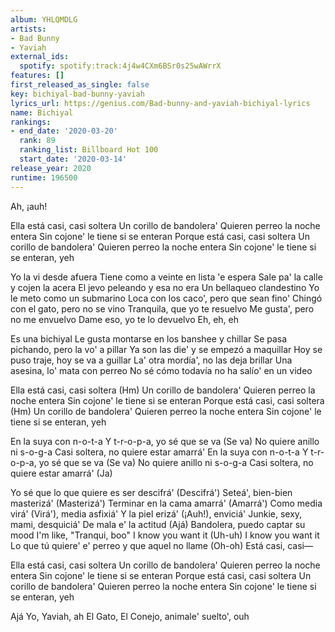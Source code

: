 ```yaml
---
album: YHLQMDLG
artists:
- Bad Bunny
- Yaviah
external_ids:
  spotify: spotify:track:4j4w4CXm6BSr0s25wAWrrX
features: []
first_released_as_single: false
key: bichiyal-bad-bunny-yaviah
lyrics_url: https://genius.com/Bad-bunny-and-yaviah-bichiyal-lyrics
name: Bichiyal
rankings:
- end_date: '2020-03-20'
  rank: 89
  ranking_list: Billboard Hot 100
  start_date: '2020-03-14'
release_year: 2020
runtime: 196500
---
```

Ah, ¡auh!


Ella está casi, casi soltera
Un corillo de bandolera'
Quieren perreo la noche entera
Sin cojone' le tiene si se enteran
Porque está casi, casi soltera
Un corillo de bandolera'
Quieren perreo la noche entera
Sin cojone' le tiene si se enteran, yeh


Yo la vi desde afuera
Tiene como a veinte en lista 'e espera
Sale pa' la calle y cojen la acera
El jevo peleando y esa no era
Un bellaqueo clandestino
Yo le meto como un submarino
Loca con los caco', pero que sean fino'
Chingó con el gato, pero no se vino
Tranquila, que yo te resuelvo
Me gusta', pero no me envuelvo
Dame eso, yo te lo devuelvo
Eh, eh, eh


Es una bichiyal
Le gusta montarse en los banshee y chillar
Se pasa pichando, pero la vo' a pillar
Ya son las die' y se empezó a maquillar
Hoy se puso traje, hoy se va a guillar
La' otra mordía', no las deja brillar
Una asesina, lo' mata con perreo
No sé cómo todavía no ha salío' en un video


Ella está casi, casi soltera (Hm)
Un corillo de bandolera'
Quieren perreo la noche entera
Sin cojone' le tiene si se enteran
Porque está casi, casi soltera (Hm)
Un corillo de bandolera'
Quieren perreo la noche entera
Sin cojone' le tiene si se enteran, yeh


En la suya con n-o-t-a
Y t-r-o-p-a, yo sé que se va (Se va)
No quiere anillo ni s-o-g-a
Casi soltera, no quiere estar amarrá'
En la suya con n-o-t-a
Y t-r-o-p-a, yo sé que se va (Se va)
No quiere anillo ni s-o-g-a
Casi soltera, no quiere estar amarrá' (Ja)


Yo sé que lo que quiere es ser descifrá' (Descifrá')
Seteá', bien-bien masterizá' (Masterizá')
Terminar en la cama amarrá' (Amarrá')
Como media virá' (Virá'), media asfixiá'
Y la piel erizá' (¡Auh!), enviciá'
Junkie, sexy, mami, desquiciá'
De mala e' la actitud (Ajá)
Bandolera, puedo captar su mood
I'm like, "Tranqui, boo"
I know you want it (Uh-uh)
I know you want it
Lo que tú quiere' e' perreo y que aquel no llame (Oh-oh)
Está casi, casi—


Ella está casi, casi soltera
Un corillo de bandolera'
Quieren perreo la noche entera
Sin cojone' le tiene si se enteran
Porque está casi, casi soltera
Un corillo de bandolera'
Quieren perreo la noche entera
Sin cojone' le tiene si se enteran, yeh


Ajá
Yo, Yaviah, ah
El Gato, El Conejo, animale' suelto', ouh
